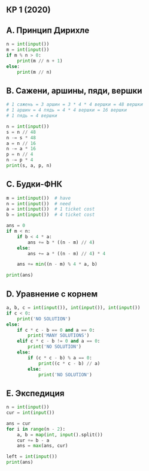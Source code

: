 ## КР 1 (2020)

## A. Принцип Дирихле
```python
n = int(input())
m = int(input())
if m % n > 0:
    print(m // n + 1)
else:
    print(m // n)
```

## B. Сажени, аршины, пяди, вершки
```python
# 1 сажень = 3 аршин = 3 * 4 * 4 вершки = 48 вершки
# 1 аршин = 4 пядь = 4 * 4 вершки = 16 вершки
# 1 пядь = 4 вершки

n = int(input())
s = n // 48
n -= s * 48
a = n // 16
n -= a * 16
p = n // 4
n -= p * 4
print(s, a, p, n)
```

## C. Будки-ФНК

```python
m = int(input())  # have
n = int(input())  # need
a = int(input())  # 1 ticket cost
b = int(input())  # 4 ticket cost

ans = 0
if m < n:
    if b < 4 * a:
        ans += b * ((n - m) // 4)
    else:
        ans += a * ((n - m) // 4) * 4

    ans += min((n - m) % 4 * a, b)

print(ans)
```
## D. Уравнение с корнем
```python
a, b, c = int(input()), int(input()), int(input())
if c < 0:
    print('NO SOLUTION')
else:
    if c * c - b == 0 and a == 0:
        print('MANY SOLUTIONS')
    elif c * c - b != 0 and a == 0:
        print('NO SOLUTION')
    else:
        if (c * c - b) % a == 0:
            print((c * c - b) // a)
        else:
            print('NO SOLUTION')
```

## E. Экспедиция
```python
n = int(input())
cur = int(input())

ans = cur
for i in range(n - 2):
    a, b = map(int, input().split())
    cur += b - a
    ans = max(ans, cur)

left = int(input())
print(ans)
```
